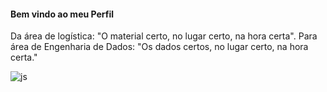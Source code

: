 
#### Bem vindo ao meu Perfil 
Da área de logística: "O material certo, no lugar certo, na hora certa". 
Para área de Engenharia de Dados: "Os dados certos, no lugar certo, na hora certa."

<img align="center" alt="js" src="https://img.shields.io/badge/Python-3776AB?style=for-the-badge&logo=python&logoColor=white" />
